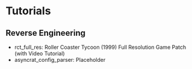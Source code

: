 # Tutorials

## Reverse Engineering
* rct_full_res: Roller Coaster Tycoon (1999) Full Resolution Game Patch (with Video Tutorial)
* asyncrat_config_parser: Placeholder